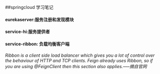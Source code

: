 ##springcloud 学习笔记
#### eurekaserver:服务注册和发现模块
#### service-hi:服务提供者
#### service-ribbon: 负载均衡客户端
###### Ribbon is a client side load balancer which gives you a lot of control over the behaviour of HTTP and TCP clients. Feign already uses Ribbon, so if you are using @FeignClient then this section also applies.—–摘自官网
